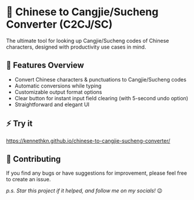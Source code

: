 # :arrows_counterclockwise: Chinese to Cangjie/Sucheng Converter (C2CJ/SC)

The ultimate tool for looking up Cangjie/Sucheng codes of Chinese characters, designed with productivity use cases in mind.

## :rocket: Features Overview

* Convert Chinese characters & punctuations to Cangjie/Sucheng codes
* Automatic conversions while typing
* Customizable output format options
* Clear button for instant input field clearing (with 5-second undo option)
* Straightforward and elegant UI

## :zap: Try it

<https://kennethkn.github.io/chinese-to-cangjie-sucheng-converter/>

## :handshake: Contributing

If you find any bugs or have suggestions for improvement, please feel free to create an issue.

 *p.s. Star this project if it helped, and follow me on my socials!* 😉
